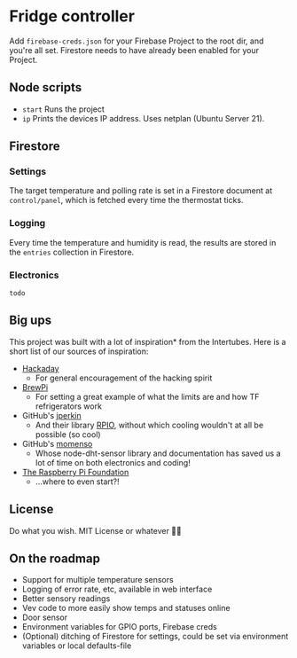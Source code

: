 # Fridge controller

Add `firebase-creds.json` for your Firebase Project to the root dir, and you're all set. Firestore needs to have already been enabled for your Project.

## Node scripts

* `start` Runs the project
* `ip` Prints the devices IP address. Uses netplan (Ubuntu Server 21).

## Firestore

### Settings

The target temperature and polling rate is set in a Firestore document at `control/panel`, which is fetched every time the thermostat ticks.

### Logging

Every time the temperature and humidity is read, the results are stored in the `entries` collection in Firestore.

### Electronics

`todo`

## Big ups

This project was built with a lot of inspiration* from the Intertubes. Here is a short list of our sources of inspiration:

* [Hackaday](https://hackaday.com)
  * For general encouragement of the hacking spirit
* [BrewPi](https://www.brewpi.com)
  * For setting a great example of what the limits are and how TF refrigerators work
* GitHub's [jperkin](https://github.com/jperkin)
  * And their library [RPIO](https://www.npmjs.com/package/rpio), without which cooling wouldn't at all be possible (so cool)
* GitHub's [momenso](https://github.com/momenso)
  * Whose node-dht-sensor library and documentation has saved us a lot of time on both electronics and coding!
* [The Raspberry Pi Foundation](https://www.raspberrypi.org/)
  * ...where to even start?!

## License

Do what you wish. MIT License or whatever 🤷‍♀️

## On the roadmap

* Support for multiple temperature sensors
* Logging of error rate, etc, available in web interface
* Better sensory readings
* Vev code to more easily show temps and statuses online
* Door sensor
* Environment variables for GPIO ports, Firebase creds
* (Optional) ditching of Firestore for settings, could be set via environment variables or local defaults-file
